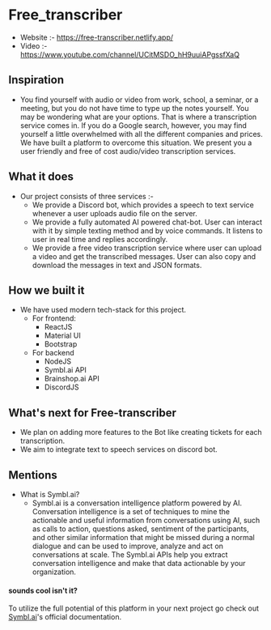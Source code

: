 # Free_transcriber
- Website :- https://free-transcriber.netlify.app/
- Video :- https://www.youtube.com/channel/UCitMSDO_hH9uuiAPgssfXaQ
## Inspiration

 - You find yourself with audio or video from work, school, a seminar, or a meeting, but you do not have time to type up the notes yourself. You may be wondering what are your options. That is where a transcription service comes in. If you do a Google search, however, you may find yourself a little overwhelmed with all the different companies and prices. We have built a platform to overcome this situation. We present you a user friendly and free of cost audio/video transcription services.

## What it does
 - Our project consists of three services :-
   -   We provide a Discord bot, which provides a speech to text service whenever a user uploads audio file on the server.
   -   We provide a fully automated AI powered chat-bot. User can interact with it by simple texting method and by voice commands. It listens to user in real time and replies accordingly.
   -   We provide a free video transcription service where user can upload a video and get the transcribed messages. User can also copy and download the messages in text and JSON formats.

## How we built it
 - We have used modern tech-stack for this project.
   - For frontend:
      - ReactJS
      - Material UI
      - Bootstrap
   - For backend
      - NodeJS
      - Symbl.ai API
      - Brainshop.ai API
      - DiscordJS

## What's next for Free-transcriber
- We plan on adding more features to the Bot like creating tickets for each transcription.
- We aim to integrate text to speech services on discord bot.

## Mentions
- What is Symbl.ai?
    - Symbl.ai is a conversation intelligence platform powered by AI. Conversation intelligence is a set of techniques to mine the actionable and useful information from conversations using AI, such as calls to action, questions asked, sentiment of the participants, and other similar information that might be missed during a normal dialogue and can be used to improve, analyze and act on conversations at scale. The Symbl.ai APIs help you extract conversation intelligence and make that data actionable by your organization.

#### sounds cool isn't it?
To utilize the full potential of this platform in your next project go check out [Symbl.ai](https://symbl.ai/)'s official documentation.

